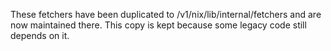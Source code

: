 These fetchers have been duplicated to /v1/nix/lib/internal/fetchers and are now maintained there.
This copy is kept because some legacy code still depends on it.
